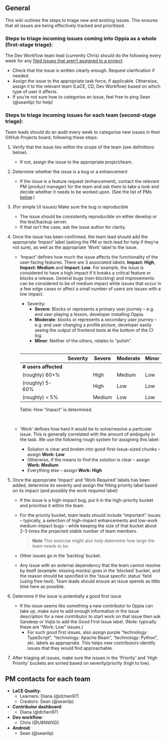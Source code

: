 ## General
This wiki outlines the steps to triage new and existing issues. This ensures that all issues are being effectively tracked and prioritized.

### Steps to triage incoming issues coming into Oppia as a whole (first-stage triage):
The Dev Workflow team lead (currently Chris) should do the following every week for any [filed issues that aren’t assigned to a project](https://github.com/oppia/oppia/issues?q=is%3Aissue+is%3Aopen+no%3Aproject):

- Check that the issue is written clearly enough. Request clarification if needed.
- Assign the issue to the appropriate task force, if applicable. Otherwise, assign it to the relevant team (LaCE, CD, Dev Workflow) based on which type of user it affects.
- If you’re not sure how to categorise an issue, feel free to ping Sean (@seanlip) for help!

### Steps to triage incoming issues for each team (second-stage triage):
Team leads should do an audit every week to categorise new issues in their GitHub Projects board, following these steps:

1. Verify that the issue lies within the scope of the team (see definitions below).
    - If not, assign the issue to the appropriate project/team.
2. Determine whether the issue is a bug or a enhancement
    - If the issue is a feature request (enhancement), contact the relevant PM (product manager) for the team and ask them to take a look and decide whether it needs to be worked upon. (See the list of PMs [below](#pm-contacts-for-each-team).)
3. (For simple UI issues) Make sure the bug is reproducible
    - The issue should be consistently reproducible on either develop or the test/backup server.
    - If that isn’t the case, ask the issue author for clarity.
4. Once the issue has been confirmed, the team lead should add the  appropriate ‘Impact’ label (asking the PM or tech lead for help if they’re not sure), as well as the appropriate ‘Work’ label to the issue.
    - ‘Impact’ defines how much the issue affects the functionality of the user-facing features. There are 3 associated labels: **Impact: High**, **Impact: Medium** and **Impact: Low**. For example, the issue is considered to have a high impact if it breaks a critical feature or blocks a release. General bugs (non-blocking) and improvements can be considered to be of medium impact while issues that occur in a few edge cases or affect a small number of users are issues with a low impact.

        - Severity:
            - **Severe**: Blocks or represents a primary user journey – e.g. end user playing a lesson, developer installing Oppia.
            - **Moderate**: blocks or represents a secondary user journey – e.g. end user changing a profile picture, developer easily seeing the output of frontend tests at the bottom of the CI log.
            - **Minor**: Neither of the others, relates to “polish”.

        <br />

        
        |     | Severity       | Severe | Moderate | Minor |
        | --- | -------------- | ------ | -------- | ----- |
        | **# users affected** |        |          |       |
        | (roughly) 60+%      || High   | Medium   | Low   |
        | (roughly) 5-60%     || High   | Low      | Low   |
        | (roughly) < 5%      || Medium | Low      | Low   |

        Table: How “impact” is determined.

        <br />

    - ‘Work’ defines how hard it would be to solve/resolve a particular issue. This is generally correlated with the amount of ambiguity in the task. We use the following rough system for assigning this label:
        - Solution is clear and broken into good-first-issue-sized chunks – assign **Work: Low**
        - Otherwise, if the means to find the solution is clear – assign **Work: Medium**
        - Everything else – assign **Work: High**

5. Once the appropriate ‘Impact’ and ‘Work Required’ labels has been added, determine its severity and assign the fitting priority label based on its impact (and possibly the work required label)
    - If the issue is a high-impact bug, put it in the high-priority bucket and prioritise it within the team.
    - For the priority bucket, team leads should include “important” issues – typically, a selection of high-impact enhancements and low-work medium-impact bugs – while keeping the size of that bucket about 2-3 times the projected stable number of team members.
      > **Note**
      > This exercise might also help determine how large the team needs to be.

    - Other issues go in the ‘backlog’ bucket.
    - Any issue with an external dependency that the team cannot resolve by itself (example: missing mocks) goes in the ‘blocked’ bucket, and the reason should be specified in the ‘Issue specific status’ field (using free-text). Team leads should ensure an issue spends as little time here as possible.

6. Determine if the issue is potentially a good first issue
    - If the issue seems like something a new contributor to Oppia can take up, make sure to add enough information in the issue description for a new contributor to start work on that issue then ask Sandeep or Vojta to add the Good First Issue label. (Note: typically these are “Work: Low” issues.)
        - For such good first issues, also assign purple “technology: TypeScript”, “technology: Apache Beam”, “technology: Python”, etc. labels as appropriate. This helps new contributors identify issues that they would find approachable.

7. After triaging all issues, make sure the issues in the 'Priority' and 'High Priority' buckets are sorted based on severity/priority (high to low).


## PM contacts for each team
- **LaCE Quality**:
    - Learners: Diana (@dchen97)
    - Creators: Sean (@seanlip)
- **Contributor dashboard**:
    - Diana (@dchen97)
- **Dev workflow**:
    - Chris (@U8NWXD)
- **Android**:
    - Sean (@seanlip)

